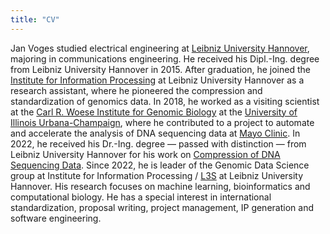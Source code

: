 ```yaml
---
title: "CV"
---
```


Jan Voges studied electrical engineering at [Leibniz University Hannover](https://www.uni-hannover.de), majoring in communications engineering.
He received his Dipl.-Ing. degree from Leibniz University Hannover in 2015.
After graduation, he joined the [Institute for Information Processing](https://www.tnt.uni-hannover.de) at Leibniz University Hannover as a research assistant, where he pioneered the compression and standardization of genomics data.
In 2018, he worked as a visiting scientist at the [Carl R. Woese Institute for Genomic Biology](https://www.igb.illinois.edu) at the [University of Illinois Urbana-Champaign](https://illinois.edu), where he contributed to a project to automate and accelerate the analysis of DNA sequencing data at [Mayo Clinic](https://www.mayoclinic.org).
In 2022, he received his Dr.-Ing. degree&nbsp;&mdash;&nbsp;passed with distinction&nbsp;&mdash;&nbsp;from Leibniz University Hannover for his work on [Compression of DNA Sequencing Data](https://doi.org/10.15488/12422).
Since 2022, he is leader of the Genomic Data Science group at Institute for Information Processing&nbsp;/&nbsp;[L3S](https://www.l3s.de) at Leibniz University Hannover.
His research focuses on machine learning, bioinformatics and computational biology.
He has a special interest in international standardization, proposal writing, project management, IP generation and software engineering.
